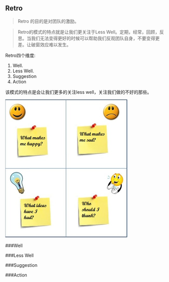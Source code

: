 Retro
---

> Retro 的目的是对团队的激励。

> Retro的模式的特点就是让我们更关注于Less Well。定期，经常，回顾，反思。当我们无法变得更好的时候可以帮助我们反观团队自身，不要变得更差。让破窗效应难以发生。

Retro四个维度:

1. Well.
2. Less Well.
3. Suggestion
4. Action

该模式的特点是会让我们更多的关注less well，关注我们做的不好的那些。

![Retro](chapters/images//happy-retro.jpg)

###Well

###Less Well

###Suggestion

###Action

